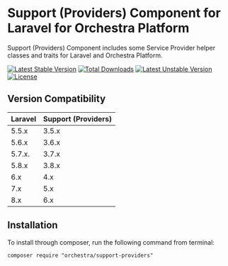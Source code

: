 Support (Providers) Component for Laravel for Orchestra Platform
==============

Support (Providers) Component includes some Service Provider helper classes and traits for Laravel and Orchestra Platform.

[![Latest Stable Version](https://poser.pugx.org/orchestra/support-providers/version)](https://packagist.org/packages/orchestra/support-providers)
[![Total Downloads](https://poser.pugx.org/orchestra/support-providers/downloads)](https://packagist.org/packages/orchestra/support-providers)
[![Latest Unstable Version](https://poser.pugx.org/orchestra/support-providers/v/unstable)](//packagist.org/packages/orchestra/support-providers)
[![License](https://poser.pugx.org/orchestra/support-providers/license)](https://packagist.org/packages/orchestra/support-providers)

## Version Compatibility

Laravel    | Support (Providers)
:----------|:----------
 5.5.x     | 3.5.x
 5.6.x     | 3.6.x
 5.7.x.    | 3.7.x
 5.8.x     | 3.8.x
 6.x       | 4.x
 7.x       | 5.x
 8.x       | 6.x

## Installation

To install through composer, run the following command from terminal:

    composer require "orchestra/support-providers"
